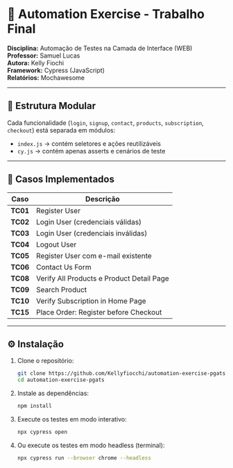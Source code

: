 # 🤖 Automation Exercise - Trabalho Final

**Disciplina:** Automação de Testes na Camada de Interface (WEB)  
**Professor:** Samuel Lucas  
**Autora:** Kelly Fiochi  
**Framework:** Cypress (JavaScript)  
**Relatórios:** Mochawesome

---

## 📂 Estrutura Modular

Cada funcionalidade (`login`, `signup`, `contact`, `products`, `subscription`, `checkout`) está separada em módulos:

- `index.js` → contém seletores e ações reutilizáveis
- `cy.js` → contém apenas asserts e cenários de teste

---

## 🧩 Casos Implementados

| Caso     | Descrição                                 |
| -------- | ----------------------------------------- |
| **TC01** | Register User                             |
| **TC02** | Login User (credenciais válidas)          |
| **TC03** | Login User (credenciais inválidas)        |
| **TC04** | Logout User                               |
| **TC05** | Register User com e-mail existente        |
| **TC06** | Contact Us Form                           |
| **TC08** | Verify All Products e Product Detail Page |
| **TC09** | Search Product                            |
| **TC10** | Verify Subscription in Home Page          |
| **TC15** | Place Order: Register before Checkout     |

---

## ⚙️ Instalação

1. Clone o repositório:
   ```bash
   git clone https://github.com/Kellyfiocchi/automation-exercise-pgats.git
   cd automation-exercise-pgats
   ```
2. Instale as dependências:
   ```bash
   npm install
   ```
3. Execute os testes em modo interativo:

   ```bash
   npx cypress open
   ```

4. Ou execute os testes em modo headless (terminal):
   ```bash
   npx cypress run --browser chrome --headless
   ```

